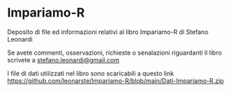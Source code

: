 # Impariamo-R
Deposito di file ed informazioni relativi al  libro Impariamo-R di Stefano Leonardi

Se avete commenti, osservazioni, richieste o senalazioni riguardanti il libro scrivete a stefano.leonardi@gmail.com

I file di dati utilizzati nel libro sono scaricabili a questo link https://github.com/leonarste/Impariamo-R/blob/main/Dati-Impariamo-R.zip
